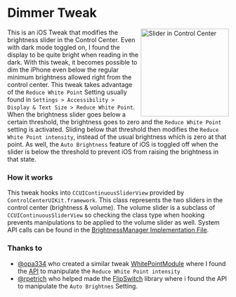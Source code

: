 # Dimmer Tweak

<img src="https://github.com/jschiefner/dimmer-tweak/blob/main/screenshots/slider_annotated.png?raw=true" width="200" alt="Slider in Control Center" align="right">

This is an iOS Tweak that modifies the brightness slider in the Control Center. Even with dark mode toggled on, I found the display to be quite bright when reading in the dark. With this tweak, it becomes possible to dim the iPhone even below the regular minimum brightness allowed right from the control center. This tweak takes advantage of the `Reduce White Point` Setting usually found in `Settings > Accessibility > Display & Text Size > Reduce White Point`. When the brightness slider goes below a certain threshold, the brightness goes to zero and the `Reduce White Point` setting is activated. Sliding below that threshold then modifies the `Reduce White Point intensity`, instead of the usual brightness which is zero at that point. As well, the `Auto Brightness` feature of iOS is toggled off when the slider is below the threshold to prevent iOS from raising the brightness in that state.

### How it works

This tweak hooks into `CCUIContinuousSliderView` provided by `ControlCenterUIKit.framework`. This class represents the two sliders in the control center (brightness & volume). The volume slider is a subclass of `CCUIContinuousSliderView` so checking the class type when hooking prevents manipulations to be applied to the volume slider as well. System API calls can be found in the [BrightnessManager Implementation File](BrightnessManager.xm).

### Thanks to
 - [@opa334](https://github.com/opa334) who created a similar tweak [WhitePointModule](https://github.com/opa334/WhitePointModule) where I found the [API]() to manipulate the `Reduce White Point intensity`
 - [@rpetrich](https://github.com/rpetrich) who helped made the [FlipSwitch](https://github.com/a3tweaks/Flipswitch) library where i found the API to manipulate the `Auto Brightnes` Setting.
